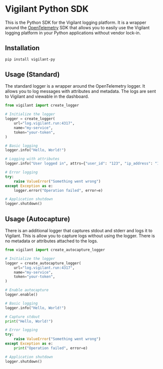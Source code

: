 # Vigilant Python SDK

This is the Python SDK for the Vigilant logging platform. It is a wrapper around the [OpenTelemetry](https://opentelemetry.io/) SDK that allows you to easily use the Vigilant logging platform in your Python applications without vendor lock-in.

## Installation

```bash
pip install vigilant-py
```

## Usage (Standard)
The standard logger is a wrapper around the OpenTelemetry logger. It allows you to log messages with attributes and metadata. The logs are sent to Vigilant and viewable in the dashboard.
```python
from vigilant import create_logger

# Initialize the logger
logger = create_logger(
    url="log.vigilant.run:4317",
    name="my-service",
    token="your-token",
)

# Basic logging
logger.info("Hello, World!")

# Logging with attributes
logger.info("User logged in", attrs={"user_id": "123", "ip_address": "192.168.1.1"})

# Error logging
try:
    raise ValueError("Something went wrong")
except Exception as e:
    logger.error("Operation failed", error=e)

# Application shutdown
logger.shutdown()
```

## Usage (Autocapture)
There is an additional logger that captures stdout and stderr and logs it to Vigilant. This is allow you to capture logs without using the logger. There is no metadata or attributes attached to the logs.
```python
from vigilant import create_autocapture_logger

# Initialize the logger
logger = create_autocapture_logger(
    url="log.vigilant.run:4317",
    name="my-service",
    token="your-token",
)

# Enable autocapture
logger.enable()

# Basic logging
logger.info("Hello, World!")

# Capture stdout
print("Hello, World!")

# Error logging
try:
    raise ValueError("Something went wrong")
except Exception as e:
    print("Operation failed", error=e)

# Application shutdown
logger.shutdown()
```
